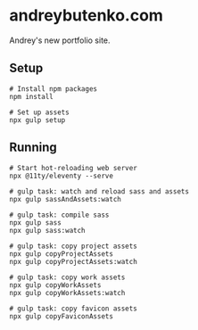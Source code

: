 # andreybutenko.com

Andrey's new portfolio site.

## Setup

```
# Install npm packages
npm install

# Set up assets
npx gulp setup
```

## Running

```
# Start hot-reloading web server
npx @11ty/eleventy --serve

# gulp task: watch and reload sass and assets
npx gulp sassAndAssets:watch

# gulp task: compile sass
npx gulp sass
npx gulp sass:watch

# gulp task: copy project assets
npx gulp copyProjectAssets
npx gulp copyProjectAssets:watch

# gulp task: copy work assets
npx gulp copyWorkAssets
npx gulp copyWorkAssets:watch

# gulp task: copy favicon assets
npx gulp copyFaviconAssets
```
